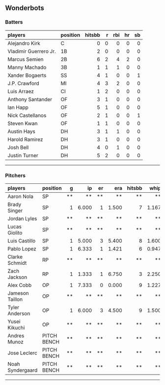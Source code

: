 ## Wonderbots

### Batters

 
|players               |position | hitsbb|  r| rbi| hr| sb| 
|:---------------------|:--------|------:|--:|---:|--:|--:| 
|Alejandro Kirk        |C        |      0|  0|   0|  0|  0| 
|Vladimir Guerrero Jr. |1B       |      2|  0|   0|  0|  0| 
|Marcus Semien         |2B       |      6|  2|   4|  2|  0| 
|Manny Machado         |3B       |      1|  1|   1|  0|  0| 
|Xander Bogaerts       |SS       |      4|  1|   0|  0|  1| 
|J.P. Crawford         |MI       |      4|  3|   2|  0|  0| 
|Luis Arraez           |CI       |      1|  2|   0|  0|  0| 
|Anthony Santander     |OF       |      3|  1|   0|  0|  0| 
|Ian Happ              |OF       |      5|  1|   0|  0|  0| 
|Nick Castellanos      |OF       |      2|  1|   0|  0|  1| 
|Steven Kwan           |OF       |      1|  1|   0|  0|  0| 
|Austin Hays           |DH       |      3|  1|   1|  0|  0| 
|Harold Ramirez        |DH       |      3|  1|   0|  0|  0| 
|Josh Bell             |DH       |      4|  0|   1|  0|  0| 
|Justin Turner         |DH       |      5|  2|   0|  0|  0| 


* * *

### Pitchers

 
|players          |position    |  g|    ip| er|   era| hitsbb|  whip| so|  w| sv| 
|:----------------|:-----------|--:|-----:|--:|-----:|------:|-----:|--:|--:|--:| 
|Aaron Nola       |SP          | **|    **| **|    **|     **|    **| **| **| **| 
|Brady Singer     |SP          |  1| 6.000|  1| 1.500|      7| 1.167|  4|  0|  0| 
|Jordan Lyles     |SP          | **|    **| **|    **|     **|    **| **| **| **| 
|Lucas Giolito    |SP          | **|    **| **|    **|     **|    **| **| **| **| 
|Luis Castillo    |SP          |  1| 5.000|  3| 5.400|      8| 1.600|  9|  0|  0| 
|Pablo Lopez      |SP          |  1| 6.333|  1| 1.421|      6| 0.947|  8|  0|  0| 
|Clarke Schmidt   |RP          | **|    **| **|    **|     **|    **| **| **| **| 
|Zach Jackson     |RP          |  1| 1.333|  1| 6.750|      3| 2.250|  2|  0|  0| 
|Alex Cobb        |OP          |  1| 7.333|  0| 0.000|      9| 1.227|  3|  1|  0| 
|Jameson Taillon  |OP          | **|    **| **|    **|     **|    **| **| **| **| 
|Tyler Anderson   |OP          |  1| 6.000|  3| 4.500|      9| 1.500|  1|  0|  0| 
|Yusei Kikuchi    |OP          | **|    **| **|    **|     **|    **| **| **| **| 
|Andres Munoz     |PITCH BENCH | **|    **| **|    **|     **|    **| **| **| **| 
|Jose Leclerc     |PITCH BENCH | **|    **| **|    **|     **|    **| **| **| **| 
|Noah Syndergaard |PITCH BENCH | **|    **| **|    **|     **|    **| **| **| **| 


* * *


